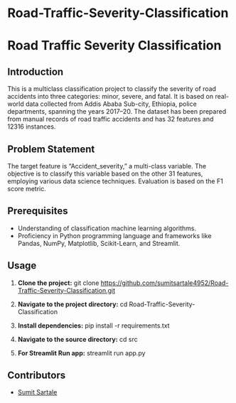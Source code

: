 # Road-Traffic-Severity-Classification

# Road Traffic Severity Classification

## Introduction

This is a multiclass classification project to classify the severity of road accidents into three categories: minor, severe, and fatal. It is based on real-world data collected from Addis Ababa Sub-city, Ethiopia, police departments, spanning the years 2017–20. The dataset has been prepared from manual records of road traffic accidents and has 32 features and 12316 instances.

## Problem Statement

The target feature is “Accident_severity,” a multi-class variable. The objective is to classify this variable based on the other 31 features, employing various data science techniques. Evaluation is based on the F1 score metric.

## Prerequisites

- Understanding of classification machine learning algorithms.
- Proficiency in Python programming language and frameworks like Pandas, NumPy, Matplotlib, Scikit-Learn, and Streamlit.

## Usage

1. **Clone the project:**
git clone https://github.com/sumitsartale4952/Road-Traffic-Severity-Classification.git


2. **Navigate to the project directory:**
cd Road-Traffic-Severity-Classification


3. **Install dependencies:**
pip install -r requirements.txt

4. **Navigate to the source directory:**
cd src


5. **For Streamlit Run app:**
streamlit run app.py

## Contributors

- [Sumit Sartale](https://github.com/sumitsartale4952)